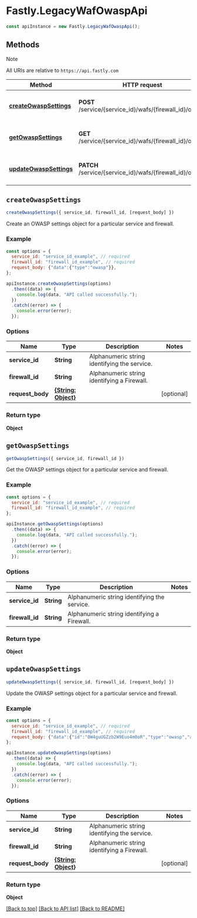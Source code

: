 # Fastly.LegacyWafOwaspApi

```javascript
const apiInstance = new Fastly.LegacyWafOwaspApi();
```
## Methods

> [!NOTE]
> All URIs are relative to `https://api.fastly.com`

Method | HTTP request | Description
------ | ------------ | -----------
[**createOwaspSettings**](LegacyWafOwaspApi.md#createOwaspSettings) | **POST** /service/{service_id}/wafs/{firewall_id}/owasp | Create an OWASP settings object
[**getOwaspSettings**](LegacyWafOwaspApi.md#getOwaspSettings) | **GET** /service/{service_id}/wafs/{firewall_id}/owasp | Get the OWASP settings object
[**updateOwaspSettings**](LegacyWafOwaspApi.md#updateOwaspSettings) | **PATCH** /service/{service_id}/wafs/{firewall_id}/owasp | Update the OWASP settings object


## `createOwaspSettings`

```javascript
createOwaspSettings({ service_id, firewall_id, [request_body] })
```

Create an OWASP settings object for a particular service and firewall.

### Example

```javascript
const options = {
  service_id: "service_id_example", // required
  firewall_id: "firewall_id_example", // required
  request_body: {"data":{"type":"owasp"}},
};

apiInstance.createOwaspSettings(options)
  .then((data) => {
    console.log(data, "API called successfully.");
  })
  .catch((error) => {
    console.error(error);
  });
```

### Options

Name | Type | Description  | Notes
------------- | ------------- | ------------- | -------------
**service_id** | **String** | Alphanumeric string identifying the service. |
**firewall_id** | **String** | Alphanumeric string identifying a Firewall. |
**request_body** | [**{String: Object}**](Object.md) |  | [optional]

### Return type

**Object**


## `getOwaspSettings`

```javascript
getOwaspSettings({ service_id, firewall_id })
```

Get the OWASP settings object for a particular service and firewall.

### Example

```javascript
const options = {
  service_id: "service_id_example", // required
  firewall_id: "firewall_id_example", // required
};

apiInstance.getOwaspSettings(options)
  .then((data) => {
    console.log(data, "API called successfully.");
  })
  .catch((error) => {
    console.error(error);
  });
```

### Options

Name | Type | Description  | Notes
------------- | ------------- | ------------- | -------------
**service_id** | **String** | Alphanumeric string identifying the service. |
**firewall_id** | **String** | Alphanumeric string identifying a Firewall. |

### Return type

**Object**


## `updateOwaspSettings`

```javascript
updateOwaspSettings({ service_id, firewall_id, [request_body] })
```

Update the OWASP settings object for a particular service and firewall.

### Example

```javascript
const options = {
  service_id: "service_id_example", // required
  firewall_id: "firewall_id_example", // required
  request_body: {"data":{"id":"0W4guUGZzb2W9Euo4m0oR","type":"owasp","attributes":{"inbound_anomaly_score_threshold":42}}},
};

apiInstance.updateOwaspSettings(options)
  .then((data) => {
    console.log(data, "API called successfully.");
  })
  .catch((error) => {
    console.error(error);
  });
```

### Options

Name | Type | Description  | Notes
------------- | ------------- | ------------- | -------------
**service_id** | **String** | Alphanumeric string identifying the service. |
**firewall_id** | **String** | Alphanumeric string identifying a Firewall. |
**request_body** | [**{String: Object}**](Object.md) |  | [optional]

### Return type

**Object**


[[Back to top]](#) [[Back to API list]](../../README.md#endpoints)
[[Back to README]](../../README.md)
